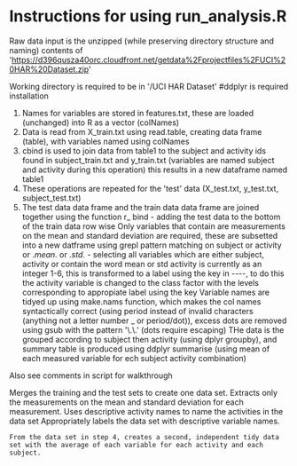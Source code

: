 # Instructions for using run_analysis.R

Raw data input is the unzipped (while preserving directory structure and naming) contents of 'https://d396qusza40orc.cloudfront.net/getdata%2Fprojectfiles%2FUCI%20HAR%20Dataset.zip'

Working directory is required to be in '/UCI HAR Dataset'
#ddplyr is required installation

1. Names for variables are stored in features.txt, these are loaded (unchanged) into R as a vector (colNames)
2. Data is read from X_train.txt using read.table, creating data frame (table), with variables named using colNames
3. cbind is used to join data from table1 to the subject and activity ids found in subject_train.txt and y_train.txt (variables are named subject and activity during this operation) this results in a new dataframe named table1
4. These operations are repeated for the 'test' data (X_test.txt, y_test.txt, subject_test.txt)
5. The test data data frame and the train data data frame are joined together using the function r_
bind - adding the test data to the bottom of the train data row wise
Only variables that contain are measurements on the mean and standard deviation are required, these are subsetted into a new datframe using grepl pattern matching on subject or activity or .*mean.* or .*std.* - selecting all variables which are either subject, activity or contain the word mean or std
activity is currently as an integer 1-6, this is transformed to a label using the key in ----, to do this the activity variable is changed to the class factor with the levels corresponding to appropiate label using the key
Variable names are tidyed up using make.nams function, which makes the col names syntactically correct (using period instead of invalid characters (anything not a letter number _ or period/dot)), excess dots are removed using gsub with the pattern '\\.\\.' (dots require escaping)
THe data is the grouped according to subject then activity (using dplyr groupby), and summary table is produced using ddplyr summarise (using mean of each measured variable for ech subject activity combination)

Also see comments in script for walkthrough

 
 Merges the training and the test sets to create one data set.
    Extracts only the measurements on the mean and standard deviation for each measurement. 
    Uses descriptive activity names to name the activities in the data set
    Appropriately labels the data set with descriptive variable names. 

    From the data set in step 4, creates a second, independent tidy data set with the average of each variable for each activity and each subject.
